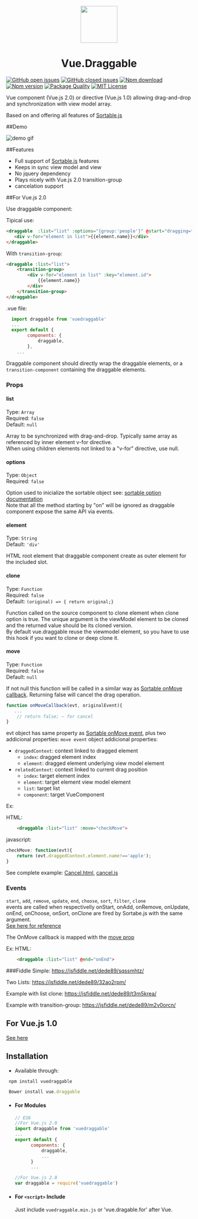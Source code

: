 <p align="center"><img width="100"src="https://raw.githubusercontent.com/SortableJS/Vue.Draggable/master/logo.png"></p>
<h1 align="center">Vue.Draggable</h1>

[![GitHub open issues](https://img.shields.io/github/issues/David-Desmaisons/Vue.Draggable.svg?maxAge=2592000)]()
[![GitHub closed issues](https://img.shields.io/github/issues-closed/David-Desmaisons/Vue.Draggable.svg?maxAge=2592000)]()
[![Npm download](https://img.shields.io/npm/dt/vuedraggable.svg?maxAge=2592000)](https://www.npmjs.com/package/vuedraggable)
[![Npm version](https://img.shields.io/npm/v/vuedraggable.svg?maxAge=2592000)](https://www.npmjs.com/package/vuedraggable)
[![Package Quality](http://npm.packagequality.com/shield/vuedragablefor.svg)](http://packagequality.com/#?package=vuedraggable)
[![MIT License](https://img.shields.io/github/license/David-Desmaisons/Vue.Draggable.svg)](https://github.com/David-Desmaisons/Vue.Draggable/blob/master/LICENSE)


Vue component (Vue.js 2.0) or directive (Vue.js 1.0) allowing drag-and-drop and synchronization with view model array.

Based on and offering all features of [Sortable.js](https://github.com/RubaXa/Sortable)

##Demo

![demo gif](https://raw.githubusercontent.com/David-Desmaisons/Vue.Dragable.For/master/example.gif)


##Features

* Full support of [Sortable.js](https://github.com/RubaXa/Sortable) features
* Keeps in sync view model and view
* No jquery dependency
* Plays nicely with Vue.js 2.0 transition-group
* cancelation support

##For Vue.js 2.0

Use draggable component:

Tipical use:
``` html
<draggable  :list="list" :options="{group:'people'}" @start="dragging=true" @end="dragging=false">
   <div v-for="element in list">{{element.name}}</div>
</draggable>
```

With `transition-group`:
``` html
<draggable :list="list"> 
	<transition-group>
		<div v-for="element in list" :key="element.id">
			{{element.name}}
		</div>
	</transition-group>
</draggable>
```
.vue file:
``` js
  import draggable from 'vuedraggable'
  ...
  export default {
        components: {
            draggable,
        },
	...
``` 

Draggable component should directly wrap the draggable elements, or a `transition-component` containing the draggable elements.

### Props
#### list
Type: `Array`<br>
Required: `false`<br>
Default: `null`

Array to be synchronized with drag-and-drop. Typically same array as referenced by inner element v-for directive.<br>
When using children elements not linked to a "v-for" directive, use null.

#### options
Type: `Object`<br>
Required: `false`

Option used to inicialize the sortable object see: [sortable option documentation](https://github.com/RubaXa/Sortable#options)<br>
Note that all the method starting by "on" will be ignored as draggable component expose the same API via events.

#### element
Type: `String`<br>
Default: `'div'`

HTML root element that draggable component create as outer element for the included slot.

#### clone
Type: `Function`<br>
Required: `false`<br>
Default: `(original) => { return original;}`<br>

Function called on the source component to clone element when clone option is true. The unique argument is the viewModel element to be cloned and the returned value should be its cloned version.<br>
By default vue.draggable reuse the viewmodel element, so you have to use this hook if you want to clone or deep clone it.

#### move
Type: `Function`<br>
Required: `false`<br>
Default: `null`<br>

If not null this function will be called in a similar way as [Sortable onMove callback](https://github.com/RubaXa/Sortable#move-event-object).
Returning false will cancel the drag operation.

```javascript
function onMoveCallback(evt, originalEvent){
   ...
    // return false; — for cancel
}
```
evt object has same property as [Sortable onMove event](https://github.com/RubaXa/Sortable#move-event-object), plus two addicional properties:
`move event` object addicional properties:
 - `draggedContext`:  context linked to dragged element
 	- `index`: dragged element index
	- `element`: dragged element underlying view model element
 - `relatedContext`: context linked to current drag position
 	- `index`: target element index
	- `element`: target element view model element
	- `list`: target list
	- `component`: target VueComponent
	
Ex:

HTML:
```HTML
	<draggable :list="list" :move="checkMove"> 
```
javascript:
```javascript
checkMove: function(evt){
	return (evt.draggedContext.element.name!=='apple');
}
```
See complete example: [Cancel.html](https://github.com/SortableJS/Vue.Draggable/blob/master/examples/Cancel.html), [cancel.js](https://github.com/SortableJS/Vue.Draggable/blob/master/examples/script/cancel.js)


### Events
`start`, `add`, `remove`, `update`, `end`, `choose`, `sort`, `filter`, `clone`<br>
events are called when respectivelly onStart, onAdd, onRemove, onUpdate, onEnd, onChoose, onSort, onClone are fired by Sortabe.js with the same argument.<br>
[See here for reference](https://github.com/RubaXa/Sortable#event-object-demo)

The OnMove callback is mapped with the [move prop](https://github.com/SortableJS/Vue.Draggable/blob/master/README.md#move)

Ex:
HTML:
```HTML
	<draggable :list="list" @end="onEnd"> 
```

###Fiddle
Simple:
https://jsfiddle.net/dede89/sqssmhtz/

Two Lists:
https://jsfiddle.net/dede89/32ao2rpm/

Example with list clone:
https://jsfiddle.net/dede89/t3m5krea/

Example with transition-group:
https://jsfiddle.net/dede89/m2v0orcn/

## For Vue.js 1.0

[See here](documentation/Vue.draggable.for.ReadME.md)

## Installation
- Available through:
``` js
 npm install vuedraggable
```
``` js
 Bower install vue.draggable
```

- #### For Modules

  ``` js
  // ES6
  //For Vue.js 2.0
  import draggable from 'vuedraggable'
  ...
  export default {
        components: {
            draggable,
            ...
        }
        ...
  
  //For Vue.js 2.0
  var draggable = require('vuedraggable')
  ```

- #### For `<script>` Include

  Just include `vuedraggable.min.js` or 'vue.dragable.for' after Vue.<br>

